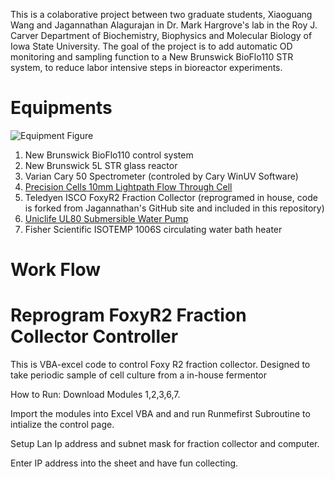 This is a colaborative project between two graduate students, Xiaoguang Wang and Jagannathan Alagurajan in Dr. Mark Hargrove's lab in the Roy J. Carver Department of Biochemistry, Biophysics and Molecular Biology of Iowa State University. The goal of the project is to add automatic OD monitoring and sampling function to a New Brunswick BioFlo110 STR system, to reduce labor intensive steps in bioreactor experiments. 


# Equipments

![Equipment Figure](https://github.com/wxgisu/Robotic-Stirred-Tank-Reactor-System/blob/master/Equipment%20Figure.png)

1. New Brunswick BioFlo110 control system
2. New Brunswick 5L STR glass reactor
3. Varian Cary 50 Spectrometer (controled by  Cary WinUV Software)
4. [Precision Cells 10mm Lightpath Flow Through Cell](http://www.precisioncells.com/products/Spectrophotometer-Cuvettes/Flow-Through-Cells/17/76/Precision-Cells-Type-58-Macro-Flow-Through-Cell-with-Top-Tubes-Lightpath-10mm)
5. Teledyen ISCO FoxyR2 Fraction Collector (reprogramed in house, code is forked from Jagannathan's GitHub site and included in this repository)
6. [Uniclife UL80 Submersible Water Pump](https://www.amazon.com/Uniclife-Submersible-Aquarium-Powerhead-Hydroponic/dp/B00ZW6OHHY/ref=sr_1_1?ie=UTF8&qid=1491107247&sr=8-1-spons&keywords=fish+pump&psc=1)
7. Fisher Scientific ISOTEMP 1006S circulating water bath heater

# Work Flow




# Reprogram FoxyR2 Fraction Collector Controller

This is VBA-excel code to control Foxy R2 fraction collector. Designed to take periodic sample of cell culture from a in-house fermentor

How to Run:
Download Modules 1,2,3,6,7.

Import the modules into Excel VBA and and run Runmefirst Subroutine to intialize the control page.

Setup Lan Ip address and subnet mask for fraction collector and computer. 

Enter IP address into the sheet and have fun collecting. 
